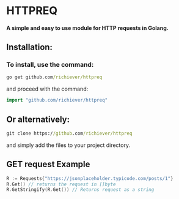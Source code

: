# HTTPREQ
#### A simple and easy to use module for HTTP requests in Golang.

## Installation:

### To install, use the command:
```cmd
go get github.com/richiever/httpreq
```

and proceed with the command:
```Go
import "github.com/richiever/httpreq"
```

## Or alternatively:
```cmd
git clone https://github.com/richiever/httpreq
```
and simply add the files to your project directory.
## GET request Example 

```Go
R := Requests{"https://jsonplaceholder.typicode.com/posts/1"}
R.Get() // returns the request in []byte
R.GetStringify(R.Get()) // Returns request as a string
```
